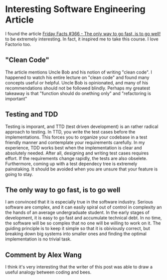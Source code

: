 # Interesting Software Engineering Article
I found the article [Friday Facts #366 - The only way to go fast, is to go well!](https://www.factorio.com/blog/post/fff-366) to be extremely interesting. In fact, it inspired me to take this course. I love Factorio too.

## "Clean Code"
The article mentions Uncle Bob and his notion of writing "clean code". I happened to watch his entire lecture on "clean code" and found many concepts useful or helpful. Uncle Bob is opinionated, and many of his recommendations should not be followed blindly. Perhaps my greatest takeaway is that "function should do onething only" and "refactoring is important"

## Testing and TDD
Testing is imporant, and TTD (test driven development) is an rather radical approach to testing. In TTD, you write the test cases before the implementations. This forces you to organize your codebase in a test friendly manner and contemplate your requirements carefully. In my experience, TDD works best when the implementation is clear and absolutely needed. After all, designing and writing test cases requires effort. If the requirements change rapidly, the tests are also obselete. Furthermore, coming up with a test dependecy tree is extremely painstaking. It should be avoided when you are unsure that your feature is going to stay.

## The only way to go fast, is to go well
I am convinced that it is especially true in the software industry. Serious software are complex, and it can easily spiral out of control in complexity an the hands of an average undergraduate student. In the early stages of development, it is easy to go fast and accumulate technical debt. In no time, the software will be so complex that no one will be willing to work on it. The guiding principle is to keep it simple so that it is obiviously correct, but breaking down big systems into smaller ones and finding the optimal implementation is no trivial task.



## Comment by Alex Wang
I think it's very interesting that the writer of this post was able to draw a useful analogy between coding and bees.